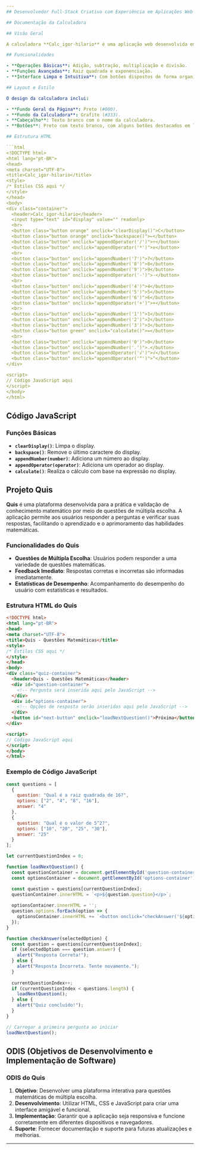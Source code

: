 ```yaml
---
## Desenvolvedor Full-Stack Criativo com Experiência em Aplicações Web e Plataforma de Ensino Interativa"

## Documentação da Calculadora

## Visão Geral

A calculadora **Calc_igor-hilario** é uma aplicação web desenvolvida em HTML, CSS e JavaScript. Ela permite realizar operações matemáticas básicas e avançadas, como adição, subtração, multiplicação, divisão, raiz quadrada e exponenciação. Esta aplicação faz parte de um projeto mais amplo, que inclui também o **Quis**, uma plataforma para questões matemáticas.

## Funcionalidades

- **Operações Básicas**: Adição, subtração, multiplicação e divisão.
- **Funções Avançadas**: Raiz quadrada e exponenciação.
- **Interface Limpa e Intuitiva**: Com botões dispostos de forma organizada e um display para mostrar os resultados.

## Layout e Estilo

O design da calculadora inclui:

- **Fundo Geral da Página**: Preto (#000).
- **Fundo da Calculadora**: Grafite (#333).
- **Cabeçalho**: Texto branco com o nome da calculadora.
- **Botões**: Preto com texto branco, com alguns botões destacados em laranja e verde.

## Estrutura HTML

```html
<!DOCTYPE html>
<html lang="pt-BR">
<head>
<meta charset="UTF-8">
<title>Calc_igor-hilario</title>
<style>
/* Estilos CSS aqui */
</style>
</head>
<body>
<div class="container">
  <header>Calc_igor-hilario</header>
  <input type="text" id="display" value="" readonly>
  <br>
  <button class="button orange" onclick="clearDisplay()">C</button>
  <button class="button orange" onclick="backspace()">←</button>
  <button class="button" onclick="appendOperator('/')">÷</button>
  <button class="button" onclick="appendOperator('*')">x</button>
  <br>
  <button class="button" onclick="appendNumber('7')">7</button>
  <button class="button" onclick="appendNumber('8')">8</button>
  <button class="button" onclick="appendNumber('9')">9</button>
  <button class="button" onclick="appendOperator('-')">-</button>
  <br>
  <button class="button" onclick="appendNumber('4')">4</button>
  <button class="button" onclick="appendNumber('5')">5</button>
  <button class="button" onclick="appendNumber('6')">6</button>
  <button class="button" onclick="appendOperator('+')">+</button>
  <br>
  <button class="button" onclick="appendNumber('1')">1</button>
  <button class="button" onclick="appendNumber('2')">2</button>
  <button class="button" onclick="appendNumber('3')">3</button>
  <button class="button green" onclick="calculate()">=</button>
  <br>
  <button class="button" onclick="appendNumber('0')">0</button>
  <button class="button" onclick="appendNumber('.')">.</button>
  <button class="button" onclick="appendOperator('√')">√</button>
  <button class="button" onclick="appendOperator('^')">^</button>
</div>

<script>
// Código JavaScript aqui
</script>
</body>
</html>
```

## Código JavaScript

### Funções Básicas

- **`clearDisplay()`**: Limpa o display.
- **`backspace()`**: Remove o último caractere do display.
- **`appendNumber(number)`**: Adiciona um número ao display.
- **`appendOperator(operator)`**: Adiciona um operador ao display.
- **`calculate()`**: Realiza o cálculo com base na expressão no display.

## Projeto Quis

**Quis** é uma plataforma desenvolvida para a prática e validação de conhecimento matemático por meio de questões de múltipla escolha. A aplicação permite aos usuários responder a perguntas e verificar suas respostas, facilitando o aprendizado e o aprimoramento das habilidades matemáticas.

### Funcionalidades do Quis

- **Questões de Múltipla Escolha**: Usuários podem responder a uma variedade de questões matemáticas.
- **Feedback Imediato**: Respostas corretas e incorretas são informadas imediatamente.
- **Estatísticas de Desempenho**: Acompanhamento do desempenho do usuário com estatísticas e resultados.

### Estrutura HTML do Quis

```html
<!DOCTYPE html>
<html lang="pt-BR">
<head>
<meta charset="UTF-8">
<title>Quis - Questões Matemáticas</title>
<style>
/* Estilos CSS aqui */
</style>
</head>
<body>
<div class="quiz-container">
  <header>Quis - Questões Matemáticas</header>
  <div id="question-container">
    <!-- Pergunta será inserida aqui pelo JavaScript -->
  </div>
  <div id="options-container">
    <!-- Opções de resposta serão inseridas aqui pelo JavaScript -->
  </div>
  <button id="next-button" onclick="loadNextQuestion()">Próxima</button>
</div>

<script>
// Código JavaScript aqui
</script>
</body>
</html>
```

### Exemplo de Código JavaScript

```javascript
const questions = [
  {
    question: "Qual é a raiz quadrada de 16?",
    options: ["2", "4", "8", "16"],
    answer: "4"
  },
  {
    question: "Qual é o valor de 5^2?",
    options: ["10", "20", "25", "30"],
    answer: "25"
  }
];

let currentQuestionIndex = 0;

function loadNextQuestion() {
  const questionContainer = document.getElementById('question-container');
  const optionsContainer = document.getElementById('options-container');

  const question = questions[currentQuestionIndex];
  questionContainer.innerHTML = `<p>${question.question}</p>`;
  
  optionsContainer.innerHTML = '';
  question.options.forEach(option => {
    optionsContainer.innerHTML += `<button onclick="checkAnswer('${option}')">${option}</button>`;
  });
}

function checkAnswer(selectedOption) {
  const question = questions[currentQuestionIndex];
  if (selectedOption === question.answer) {
    alert("Resposta Correta!");
  } else {
    alert("Resposta Incorreta. Tente novamente.");
  }
  
  currentQuestionIndex++;
  if (currentQuestionIndex < questions.length) {
    loadNextQuestion();
  } else {
    alert("Quiz concluído!");
  }
}

// Carregar a primeira pergunta ao iniciar
loadNextQuestion();
```

## ODIS (Objetivos de Desenvolvimento e Implementação de Software)

### ODIS do Quis

1. **Objetivo**: Desenvolver uma plataforma interativa para questões matemáticas de múltipla escolha.
2. **Desenvolvimento**: Utilizar HTML, CSS e JavaScript para criar uma interface amigável e funcional.
3. **Implementação**: Garantir que a aplicação seja responsiva e funcione corretamente em diferentes dispositivos e navegadores.
4. **Suporte**: Fornecer documentação e suporte para futuras atualizações e melhorias.

---
```

